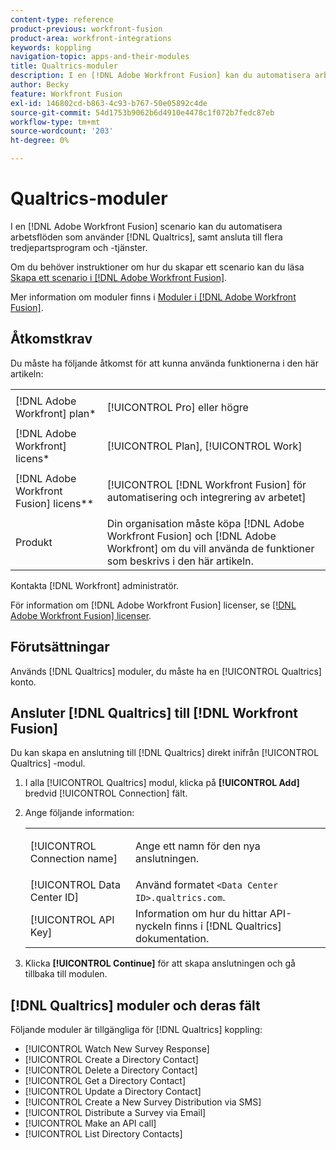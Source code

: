 ```yaml
---
content-type: reference
product-previous: workfront-fusion
product-area: workfront-integrations
keywords: koppling
navigation-topic: apps-and-their-modules
title: Qualtrics-moduler
description: I en [!DNL Adobe Workfront Fusion] kan du automatisera arbetsflöden som använder Qualtrics, samt ansluta det till flera tredjepartsprogram och -tjänster.
author: Becky
feature: Workfront Fusion
exl-id: 146802cd-b863-4c93-b767-50e05892c4de
source-git-commit: 54d1753b9062b6d4910e4478c1f072b7fedc87eb
workflow-type: tm+mt
source-wordcount: '203'
ht-degree: 0%

---
```


# Qualtrics-moduler

I en [!DNL Adobe Workfront Fusion] scenario kan du automatisera arbetsflöden som använder [!DNL Qualtrics], samt ansluta till flera tredjepartsprogram och -tjänster.

Om du behöver instruktioner om hur du skapar ett scenario kan du läsa [Skapa ett scenario i [!DNL Adobe Workfront Fusion]](../../workfront-fusion/scenarios/create-a-scenario.md).

Mer information om moduler finns i [Moduler i [!DNL Adobe Workfront Fusion]](../../workfront-fusion/modules/modules.md).

## Åtkomstkrav

Du måste ha följande åtkomst för att kunna använda funktionerna i den här artikeln:

<table style="table-layout:auto"> 
 <col> 
 <col> 
 <tbody> 
  <tr> 
   <td role="rowheader">[!DNL Adobe Workfront] plan*</td>
  <td> <p>[!UICONTROL Pro] eller högre</p> </td>
  </tr> 
  <tr data-mc-conditions=""> 
   <td role="rowheader">[!DNL Adobe Workfront] licens*</td>
   <td> <p>[!UICONTROL Plan], [!UICONTROL Work]</p> </td> 
  </tr> 
  <tr> 
   <td role="rowheader">[!DNL Adobe Workfront Fusion] licens**</td> 
   <td> <p>[!UICONTROL [!DNL Workfront Fusion] för automatisering och integrering av arbetet] </p> </td> 
  </tr> 
  <tr> 
   <td role="rowheader">Produkt</td> 
   <td>Din organisation måste köpa [!DNL Adobe Workfront Fusion] och [!DNL Adobe Workfront] om du vill använda de funktioner som beskrivs i den här artikeln.</td> 
  </tr> 
 </tbody> 
</table>

Kontakta [!DNL Workfront] administratör.

För information om [!DNL Adobe Workfront Fusion] licenser, se [[!DNL Adobe Workfront Fusion] licenser](../../workfront-fusion/get-started/license-automation-vs-integration.md).

## Förutsättningar

Används [!DNL Qualtrics] moduler, du måste ha en [!UICONTROL Qualtrics] konto.

## Ansluter [!DNL Qualtrics] till [!DNL Workfront Fusion]

Du kan skapa en anslutning till [!DNL Qualtrics] direkt inifrån [!UICONTROL Qualtrics] -modul.

1. I alla [!UICONTROL Qualtrics] modul, klicka på **[!UICONTROL Add]** bredvid [!UICONTROL Connection] fält.
1. Ange följande information:

   <table style="table-layout:auto"> 
    <col> 
    <col> 
    <tbody> 
     <tr> 
      <td role="rowheader"> <p>[!UICONTROL Connection name]</p> </td> 
      <td> <p>Ange ett namn för den nya anslutningen.</p> </td> 
     </tr> 
     <tr> 
      <td role="rowheader">[!UICONTROL Data Center ID] </td> 
      <td>Använd formatet <code>&lt;Data Center ID>.qualtrics.com</code>.</td> 
     </tr> 
     <tr> 
      <td role="rowheader">[!UICONTROL API Key]</td> 
      <td>Information om hur du hittar API-nyckeln finns i [!DNL Qualtrics] dokumentation.</td> 
     </tr> 
    </tbody> 
   </table>

1. Klicka **[!UICONTROL Continue]** för att skapa anslutningen och gå tillbaka till modulen.

## [!DNL Qualtrics] moduler och deras fält

Följande moduler är tillgängliga för [!DNL Qualtrics] koppling:

* [!UICONTROL Watch New Survey Response]
* [!UICONTROL Create a Directory Contact]
* [!UICONTROL Delete a Directory Contact]
* [!UICONTROL Get a Directory Contact]
* [!UICONTROL Update a Directory Contact]
* [!UICONTROL Create a New Survey Distribution via SMS]
* [!UICONTROL Distribute a Survey via Email]
* [!UICONTROL Make an API call]
* [!UICONTROL List Directory Contacts]
